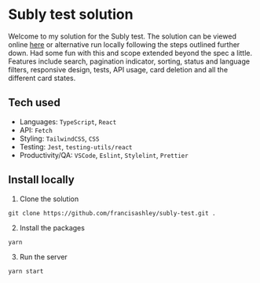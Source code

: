 # Subly test solution

Welcome to my solution for the Subly test. The solution can be viewed online [here](https://francisashley.github.io/subly-test/) or alternative run locally following the steps outlined further down. Had some fun with this and scope extended beyond the spec a little. Features include search, pagination indicator, sorting, status and language filters, responsive design, tests, API usage, card deletion and all the different card states.

## Tech used

- Languages: `TypeScript`, `React`
- API: `Fetch`
- Styling: `TailwindCSS`, `CSS`
- Testing: `Jest`, `testing-utils/react`
- Productivity/QA: `VSCode`, `Eslint`, `Stylelint`, `Prettier`

## Install locally

1. Clone the solution
```
git clone https://github.com/francisashley/subly-test.git .
```
2. Install the packages
```
yarn
```
3. Run the server
```
yarn start
```
